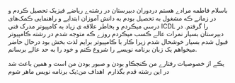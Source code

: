 باسلام
فاطمه مرادے هستم
 دردوران دبیرستان در رشته‌ے ریاضے فیزیک تحصیل ڪردم و در زمانے ڪه مشغول به تحصیل بودم به دانش آموزان ابتدایے و راهنمایی ڪمک‌های درسی میڪردم
و بخاطر علاقه ی زیاد به کامپیوتر مدرک فنی ICDL را گرفتم.
 در دبیرستان بسیار نمرات عالے ڪسب میڪردم روزے ڪه متوجه شدم در رشته ڪامپیوتر قبول شدم بسیار خوشحال شدم زیرا ڪار با ڪامپیوتر برایم لذت بخش بود درحال حاضر میخواهم یک زبان برنامه نویسے را شروع ڪنم و خود را به حد عالے برسانم.

یڪے از خصوصیات رفتارے من ڪنجڪاو بودن و صبور بودن من است و همین باعث شد در این رشته قدم بگذارم
‌
اهداف من:یک برنامه نویس ماهر شوم

